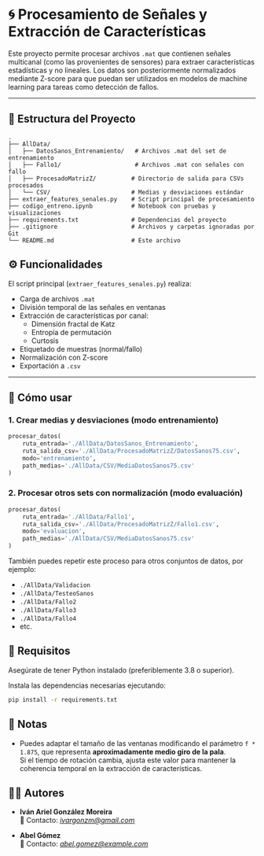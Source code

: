 # 🌀 Procesamiento de Señales y Extracción de Características

Este proyecto permite procesar archivos `.mat` que contienen señales multicanal (como las provenientes de sensores) para extraer características estadísticas y no lineales. Los datos son posteriormente normalizados mediante Z-score para que puedan ser utilizados en modelos de machine learning para tareas como detección de fallos.

---

## 📁 Estructura del Proyecto

```plaintext
.
├── AllData/
│   ├── DatosSanos_Entrenamiento/   # Archivos .mat del set de entrenamiento
│   ├── Fallo1/                     # Archivos .mat con señales con fallo
│   ├── ProcesadoMatrizZ/          # Directorio de salida para CSVs procesados
│   └── CSV/                       # Medias y desviaciones estándar
├── extraer_features_senales.py    # Script principal de procesamiento
├── codigo_entreno.ipynb           # Notebook con pruebas y visualizaciones
├── requirements.txt               # Dependencias del proyecto
├── .gitignore                     # Archivos y carpetas ignoradas por Git
└── README.md                      # Este archivo

```
## ⚙️ Funcionalidades

El script principal (`extraer_features_senales.py`) realiza:

- Carga de archivos `.mat`
- División temporal de las señales en ventanas
- Extracción de características por canal:
  - Dimensión fractal de Katz
  - Entropía de permutación
  - Curtosis
- Etiquetado de muestras (normal/fallo)
- Normalización con Z-score
- Exportación a `.csv`

---

## 🚀 Cómo usar

### 1. Crear medias y desviaciones (modo entrenamiento)

```python
procesar_datos(
    ruta_entrada='./AllData/DatosSanos_Entrenamiento',
    ruta_salida_csv='./AllData/ProcesadoMatrizZ/DatosSanos75.csv',
    modo='entrenamiento',
    path_medias='./AllData/CSV/MediaDatosSanos75.csv'
)


``` 

### 2. Procesar otros sets con normalización (modo evaluación)

```python
procesar_datos(
    ruta_entrada='./AllData/Fallo1',
    ruta_salida_csv='./AllData/ProcesadoMatrizZ/Fallo1.csv',
    modo='evaluacion',
    path_medias='./AllData/CSV/MediaDatosSanos75.csv'
)
```
También puedes repetir este proceso para otros conjuntos de datos, por ejemplo:

- `./AllData/Validacion`
- `./AllData/TesteoSanos`
- `./AllData/Fallo2`
- `./AllData/Fallo3`
- `./AllData/Fallo4`
- etc.

## 🧪 Requisitos

Asegúrate de tener Python instalado (preferiblemente 3.8 o superior).

Instala las dependencias necesarias ejecutando:

```bash
pip install -r requirements.txt
```

## 📌 Notas

- Puedes adaptar el tamaño de las ventanas modificando el parámetro `f * 1.875`, que representa **aproximadamente medio giro de la pala**.  
  Si el tiempo de rotación cambia, ajusta este valor para mantener la coherencia temporal en la extracción de características.

## 👨‍💻 Autores

- **Iván Ariel González Moreira**  
  📧 Contacto: *ivargonzm@gmail.com*

- **Abel Gómez**  
  📧 Contacto: *abel.gomez@example.com*
